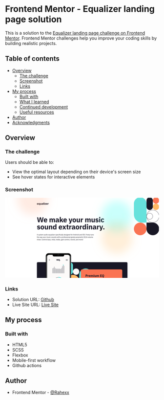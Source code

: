 # Frontend Mentor - Equalizer landing page solution

This is a solution to the [Equalizer landing page challenge on Frontend Mentor](https://www.frontendmentor.io/challenges/equalizer-landing-page-7VJ4gp3DE). Frontend Mentor challenges help you improve your coding skills by building realistic projects. 

## Table of contents

- [Overview](#overview)
  - [The challenge](#the-challenge)
  - [Screenshot](#screenshot)
  - [Links](#links)
- [My process](#my-process)
  - [Built with](#built-with)
  - [What I learned](#what-i-learned)
  - [Continued development](#continued-development)
  - [Useful resources](#useful-resources)
- [Author](#author)
- [Acknowledgments](#acknowledgments)

## Overview

### The challenge

Users should be able to:

- View the optimal layout depending on their device's screen size
- See hover states for interactive elements

### Screenshot

![](./screenshot.png)


### Links

- Solution URL: [Github](https://github.com/Rahexx/EqualizerLandingPage)
- Live Site URL: [Live Site](https://rahexx.github.io/EqualizerLandingPage/)

## My process

### Built with

- HTML5
- SCSS
- Flexbox
- Mobile-first workflow
- Github actions

## Author

- Frontend Mentor - [@Rahexx](https://www.frontendmentor.io/profile/Rahexx)
